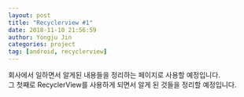 ```yaml
---
layout: post
title: "Recyclerview #1"
date: 2018-11-10 21:56:59
author: Yongju Jin
categories: project
tag: [android, recyclerview]
---
```

회사에서 일하면서 알게된 내용들을 정리하는 페이지로 사용할 예정입니다.  
그 첫째로 RecyclerView를 사용하게 되면서 알게 된 것들을 정리할 예정입니다.